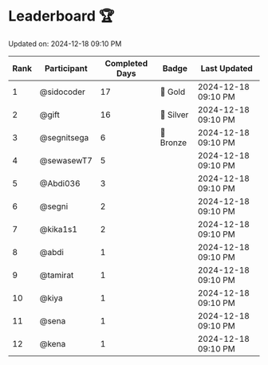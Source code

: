 # Leaderboard 🏆

Updated on: 2024-12-18 09:10 PM

| Rank | Participant       | Completed Days | Badge      | Last Updated         |
|------|-------------------|----------------|------------|----------------------|
| 1    | @sidocoder        | 17             | 🏅 Gold     | 2024-12-18 09:10 PM |
| 2    | @gift             | 16             | 🥈 Silver   | 2024-12-18 09:10 PM |
| 3    | @segnitsega       | 6              | 🥉 Bronze   | 2024-12-18 09:10 PM |
| 4    | @sewasewT7        | 5              |            | 2024-12-18 09:10 PM |
| 5    | @Abdi036          | 3              |            | 2024-12-18 09:10 PM |
| 6    | @segni            | 2              |            | 2024-12-18 09:10 PM |
| 7    | @kika1s1          | 2              |            | 2024-12-18 09:10 PM |
| 8    | @abdi             | 1              |            | 2024-12-18 09:10 PM |
| 9    | @tamirat          | 1              |            | 2024-12-18 09:10 PM |
| 10   | @kiya             | 1              |            | 2024-12-18 09:10 PM |
| 11   | @sena             | 1              |            | 2024-12-18 09:10 PM |
| 12   | @kena             | 1              |            | 2024-12-18 09:10 PM |
